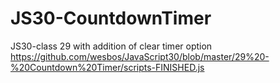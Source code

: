 # JS30-CountdownTimer
JS30-class 29 with addition of clear timer option
https://github.com/wesbos/JavaScript30/blob/master/29%20-%20Countdown%20Timer/scripts-FINISHED.js
